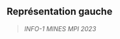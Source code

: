 ## Représentation gauche
> *INFO-1 MINES MPI 2023*
<!--stackedit_data:
eyJoaXN0b3J5IjpbMzIyODkwMTg3XX0=
-->